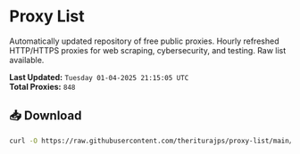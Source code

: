 # Proxy List

Automatically updated repository of free public proxies. Hourly refreshed HTTP/HTTPS proxies for web scraping, cybersecurity, and testing. Raw list available.

**Last Updated:** `Tuesday 01-04-2025 21:15:05 UTC`  
**Total Proxies:** `848`

## 📥 Download
```bash
curl -O https://raw.githubusercontent.com/theriturajps/proxy-list/main/proxies.txt
